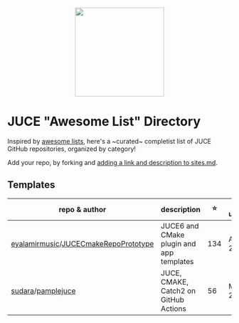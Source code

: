 <p align="center">
  <br>
    <img src="juce awesome.png" width="200"/>
  <br>
</p>

# JUCE "Awesome List" Directory
Inspired by [awesome lists](https://github.com/topics/awesome-list), here's a ~curated~ 
completist list of JUCE GitHub repositories, organized by category!

Add your repo, by forking and [adding a link and description to sites.md](https://github.com/sudara/awesome-juce/edit/main/sites.md).

## Templates

| repo & author | description | ⭐️ | last updated |
| --- | --- | --- | --- |
|[eyalamirmusic](https://github.com/eyalamirmusic)/[JUCECmakeRepoPrototype](https://github.com/eyalamirmusic/JUCECmakeRepoPrototype)| JUCE6 and CMake plugin and app templates|134|Apr 22 2022|
|[sudara](https://github.com/sudara)/[pamplejuce](https://github.com/sudara/pamplejuce)| JUCE, CMAKE, Catch2 on GitHub Actions|56|Mar 02 2022|
